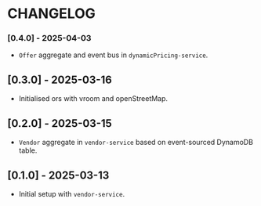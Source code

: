 # CHANGELOG

### [0.4.0] - 2025-04-03
- `Offer` aggregate and event bus in `dynamicPricing-service`.

## [0.3.0] - 2025-03-16
- Initialised ors with vroom and openStreetMap.

## [0.2.0] - 2025-03-15
- `Vendor` aggregate in `vendor-service` based on event-sourced DynamoDB table.

## [0.1.0] - 2025-03-13
- Initial setup with `vendor-service`.
